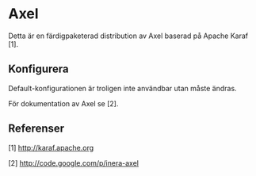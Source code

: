 # Axel

Detta är en färdigpaketerad distribution av Axel baserad på Apache Karaf [1].


## Konfigurera 

Default-konfigurationen är troligen inte användbar utan måste ändras.

För dokumentation av Axel se [2].




## Referenser

[1] http://karaf.apache.org

[2] http://code.google.com/p/inera-axel
